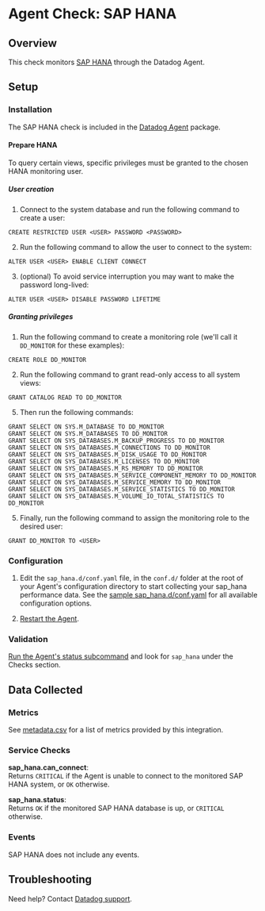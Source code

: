 # Agent Check: SAP HANA

## Overview

This check monitors [SAP HANA][1] through the Datadog Agent.

## Setup

### Installation

The SAP HANA check is included in the [Datadog Agent][2] package.

#### Prepare HANA

To query certain views, specific privileges must be granted to the chosen HANA monitoring user.

##### User creation

1. Connect to the system database and run the following command to create a user:

```
CREATE RESTRICTED USER <USER> PASSWORD <PASSWORD>
```

2. Run the following command to allow the user to connect to the system:

```
ALTER USER <USER> ENABLE CLIENT CONNECT
```

3. (optional) To avoid service interruption you may want to make the password long-lived:

```
ALTER USER <USER> DISABLE PASSWORD LIFETIME
```

##### Granting privileges

1. Run the following command to create a monitoring role (we'll call it `DD_MONITOR` for these examples):

```
CREATE ROLE DD_MONITOR
```

2. Run the following command to grant read-only access to all system views:

```
GRANT CATALOG READ TO DD_MONITOR
```

5. Then run the following commands:

```
GRANT SELECT ON SYS.M_DATABASE TO DD_MONITOR
GRANT SELECT ON SYS.M_DATABASES TO DD_MONITOR
GRANT SELECT ON SYS_DATABASES.M_BACKUP_PROGRESS TO DD_MONITOR
GRANT SELECT ON SYS_DATABASES.M_CONNECTIONS TO DD_MONITOR
GRANT SELECT ON SYS_DATABASES.M_DISK_USAGE TO DD_MONITOR
GRANT SELECT ON SYS_DATABASES.M_LICENSES TO DD_MONITOR
GRANT SELECT ON SYS_DATABASES.M_RS_MEMORY TO DD_MONITOR
GRANT SELECT ON SYS_DATABASES.M_SERVICE_COMPONENT_MEMORY TO DD_MONITOR
GRANT SELECT ON SYS_DATABASES.M_SERVICE_MEMORY TO DD_MONITOR
GRANT SELECT ON SYS_DATABASES.M_SERVICE_STATISTICS TO DD_MONITOR
GRANT SELECT ON SYS_DATABASES.M_VOLUME_IO_TOTAL_STATISTICS TO DD_MONITOR
```

5. Finally, run the following command to assign the monitoring role to the desired user:

```
GRANT DD_MONITOR TO <USER>
```

### Configuration

1. Edit the `sap_hana.d/conf.yaml` file, in the `conf.d/` folder at the root of your Agent's configuration directory to start collecting your sap_hana performance data. See the [sample sap_hana.d/conf.yaml][3] for all available configuration options.

2. [Restart the Agent][4].

### Validation

[Run the Agent's status subcommand][5] and look for `sap_hana` under the Checks section.

## Data Collected

### Metrics

See [metadata.csv][6] for a list of metrics provided by this integration.

### Service Checks

**sap_hana.can_connect**:<br>
Returns `CRITICAL` if the Agent is unable to connect to the monitored SAP HANA system, or `OK` otherwise.

**sap_hana.status**:<br>
Returns `OK` if the monitored SAP HANA database is up, or `CRITICAL` otherwise.

### Events

SAP HANA does not include any events.

## Troubleshooting

Need help? Contact [Datadog support][7].

[1]: https://www.sap.com/products/hana.html
[2]: https://docs.datadoghq.com/agent
[3]: https://github.com/DataDog/integrations-core/blob/master/sap_hana/datadog_checks/sap_hana/data/conf.yaml.example
[4]: https://docs.datadoghq.com/agent/guide/agent-commands/#start-stop-restart-the-agent
[5]: https://docs.datadoghq.com/agent/guide/agent-commands/#agent-status-and-information
[6]: https://github.com/DataDog/integrations-core/blob/master/sap_hana/metadata.csv
[7]: https://docs.datadoghq.com/help

